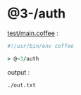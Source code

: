 [‼️]: ✏️README.mdt

# @3-/auth

[test/main.coffee](./test/main.coffee) :

```coffee
#!/usr/bin/env coffee

> @~3/auth
```

output :

```
./out.txt
```
